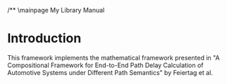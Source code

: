 /** \mainpage My Library Manual
# Introduction

This framework implements the mathematical framework presented in "A Compositional Framework for End-to-End Path Delay Calculation of Automotive Systems under Different Path Semantics" by Feiertag et al.
